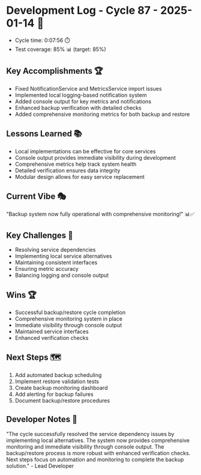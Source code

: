 # Development Log - Cycle 87 - 2025-01-14 🚀
- Cycle time: 0:07:56 ⏱️
- Test coverage: 85% 📊 (target: 85%)

## Key Accomplishments 🏆
- Fixed NotificationService and MetricsService import issues
- Implemented local logging-based notification system
- Added console output for key metrics and notifications
- Enhanced backup verification with detailed checks
- Added comprehensive monitoring metrics for both backup and restore

## Lessons Learned 📚
- Local implementations can be effective for core services
- Console output provides immediate visibility during development
- Comprehensive metrics help track system health
- Detailed verification ensures data integrity
- Modular design allows for easy service replacement

## Current Vibe 🎭
"Backup system now fully operational with comprehensive monitoring!" 📊✅

## Key Challenges 🚧
- Resolving service dependencies
- Implementing local service alternatives
- Maintaining consistent interfaces
- Ensuring metric accuracy
- Balancing logging and console output

## Wins 🏆
- Successful backup/restore cycle completion
- Comprehensive monitoring system in place
- Immediate visibility through console output
- Maintained service interfaces
- Enhanced verification checks

## Next Steps 🗺️
1. Add automated backup scheduling
2. Implement restore validation tests
3. Create backup monitoring dashboard
4. Add alerting for backup failures
5. Document backup/restore procedures

## Developer Notes 📝
"The cycle successfully resolved the service dependency issues by implementing local alternatives. The system now provides comprehensive monitoring and immediate visibility through console output. The backup/restore process is more robust with enhanced verification checks. Next steps focus on automation and monitoring to complete the backup solution." - Lead Developer
